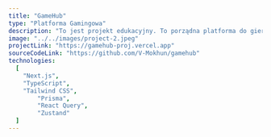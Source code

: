 ```yaml
---
title: "GameHub"
type: "Platforma Gamingowa"
description: "To jest projekt edukacyjny. To porządna platforma do gier, gdzie możesz odkrywać i dodawać różne gry do swojej biblioteki. Nawiąż kontakt z innymi graczami, pogadaj, importuj gry ze Steam, dziel się recenzjami i sprawdzaj rankingi. Bez względu na to, czy jesteś doświadczonym graczem, czy dopiero zaczynasz swoją przygodę z grami, GameHub ma coś dla każdego. Ta strona została zbudowana przy użyciu Next.js i TypeScript jako frameworka frontendowego, Prisma jako ORM oraz PostgreSQL jako bazy danych. Stan frontendowy jest zarządzany za pomocą Zustand, a do pobierania danych używane jest React Query. Do stylizacji wykorzystano Tailwind CSS i shadcn/ui."
image: "../../images/project-2.jpeg"
projectLink: "https://gamehub-proj.vercel.app"
sourceCodeLink: "https://github.com/V-Mokhun/gamehub"
technologies:
  [
    "Next.js",
    "TypeScript",
    "Tailwind CSS",
		"Prisma",
		"React Query",
		"Zustand"
  ]
---
```

